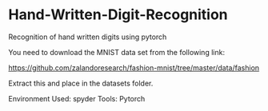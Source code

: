 # Hand-Written-Digit-Recognition
Recognition of hand written digits using pytorch

You need to download the MNIST data set from the following link:

https://github.com/zalandoresearch/fashion-mnist/tree/master/data/fashion

Extract this and place in the datasets folder.

Environment Used: spyder
Tools: Pytorch
